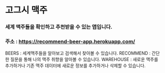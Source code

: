 # 고그시 맥주
### 세계 맥주들을 확인하고 추천받을 수 있는 앱입니다.
### 주소 : https://recommend-beer-app.herokuapp.com/
BEERS : 세계맥주들을 알아보고 검색해서 찾아볼 수 있습니다.
RECOMMEND : 간단한 질문을 통해 나의 맥주 취향을 알아볼 수 있습니다.
WAREHOUSE : 새로운 맥주를 추가하거나 기존 맥주 데이터에 새로운 정보를 추가하거나 삭제할 수 있습니다.